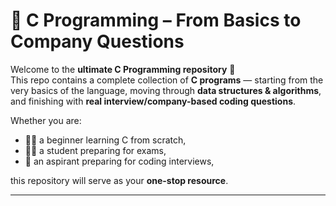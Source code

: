 # 📘 C Programming – From Basics to Company Questions  

Welcome to the **ultimate C Programming repository** 🎉  <br>
This repo contains a complete collection of **C programs** — starting from the very basics of the language, moving through **data structures & algorithms**, and finishing with **real interview/company-based coding questions**.  

Whether you are:  
- 🧑‍🎓 a beginner learning C from scratch,  
- 👩‍💻 a student preparing for exams,  
- 💼 an aspirant preparing for coding interviews,  

this repository will serve as your **one-stop resource**.  

---


